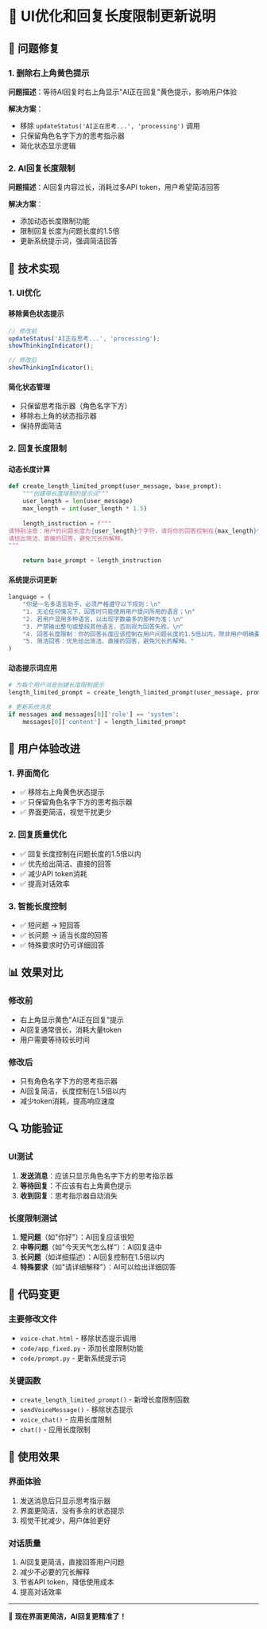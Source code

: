 # 🎨 UI优化和回复长度限制更新说明

## 🎯 问题修复

### 1. 删除右上角黄色提示
**问题描述**：等待AI回复时右上角显示"AI正在回复"黄色提示，影响用户体验

**解决方案**：
- 移除 `updateStatus('AI正在思考...', 'processing')` 调用
- 只保留角色名字下方的思考指示器
- 简化状态显示逻辑

### 2. AI回复长度限制
**问题描述**：AI回复内容过长，消耗过多API token，用户希望简洁回答

**解决方案**：
- 添加动态长度限制功能
- 限制回复长度为问题长度的1.5倍
- 更新系统提示词，强调简洁回答

## 🔧 技术实现

### 1. UI优化

#### 移除黄色状态提示
```javascript
// 修改前
updateStatus('AI正在思考...', 'processing');
showThinkingIndicator();

// 修改后
showThinkingIndicator();
```

#### 简化状态管理
- 只保留思考指示器（角色名字下方）
- 移除右上角的状态指示器
- 保持界面简洁

### 2. 回复长度限制

#### 动态长度计算
```python
def create_length_limited_prompt(user_message, base_prompt):
    """创建带长度限制的提示词"""
    user_length = len(user_message)
    max_length = int(user_length * 1.5)
    
    length_instruction = f"""
请特别注意：用户的问题长度为{user_length}个字符，请将你的回答控制在{max_length}个字符以内（约{max_length}字）。
请给出简洁、直接的回答，避免冗长的解释。
"""
    
    return base_prompt + length_instruction
```

#### 系统提示词更新
```python
language = (
    "你是一名多语言助手，必须严格遵守以下规则：\n"
    "1. 无论任何情况下，回答时只能使用用户提问所用的语言；\n"
    "2. 若用户混用多种语言，以出现字数最多的那种为准；\n"
    "3. 严禁输出整句或整段其他语言，否则视为回答失败。\n"
    "4. 回答长度限制：你的回答长度应该控制在用户问题长度的1.5倍以内，除非用户明确要求详细回答。\n"
    "5. 简洁回答：优先给出简洁、直接的回答，避免冗长的解释。"
)
```

#### 动态提示词应用
```python
# 为每个用户消息创建长度限制提示
length_limited_prompt = create_length_limited_prompt(user_message, prompt.language)

# 更新系统消息
if messages and messages[0]['role'] == 'system':
    messages[0]['content'] = length_limited_prompt
```

## 🎨 用户体验改进

### 1. 界面简化
- ✅ 移除右上角黄色状态提示
- ✅ 只保留角色名字下方的思考指示器
- ✅ 界面更简洁，视觉干扰更少

### 2. 回复质量优化
- ✅ 回复长度控制在问题长度的1.5倍以内
- ✅ 优先给出简洁、直接的回答
- ✅ 减少API token消耗
- ✅ 提高对话效率

### 3. 智能长度控制
- ✅ 短问题 → 短回答
- ✅ 长问题 → 适当长度的回答
- ✅ 特殊要求时仍可详细回答

## 📊 效果对比

### 修改前
- 右上角显示黄色"AI正在回复"提示
- AI回复通常很长，消耗大量token
- 用户需要等待较长时间

### 修改后
- 只有角色名字下方的思考指示器
- AI回复简洁，长度控制在1.5倍以内
- 减少token消耗，提高响应速度

## 🔍 功能验证

### UI测试
1. **发送消息**：应该只显示角色名字下方的思考指示器
2. **等待回复**：不应该有右上角黄色提示
3. **收到回复**：思考指示器自动消失

### 长度限制测试
1. **短问题**（如"你好"）：AI回复应该很短
2. **中等问题**（如"今天天气怎么样"）：AI回复适中
3. **长问题**（如详细描述）：AI回复控制在1.5倍以内
4. **特殊要求**（如"请详细解释"）：AI可以给出详细回答

## 📝 代码变更

### 主要修改文件
- `voice-chat.html` - 移除状态提示调用
- `code/app_fixed.py` - 添加长度限制功能
- `code/prompt.py` - 更新系统提示词

### 关键函数
- `create_length_limited_prompt()` - 新增长度限制函数
- `sendVoiceMessage()` - 移除状态提示
- `voice_chat()` - 应用长度限制
- `chat()` - 应用长度限制

## 🚀 使用效果

### 界面体验
1. 发送消息后只显示思考指示器
2. 界面更简洁，没有多余的状态提示
3. 视觉干扰减少，用户体验更好

### 对话质量
1. AI回复更简洁，直接回答用户问题
2. 减少不必要的冗长解释
3. 节省API token，降低使用成本
4. 提高对话效率

---

🎉 **现在界面更简洁，AI回复更精准了！**
